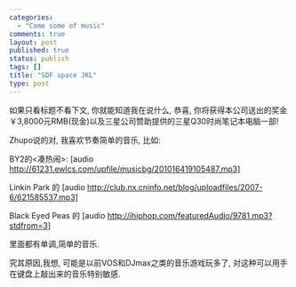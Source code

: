 ```yaml
--- 
categories: 
  - "Come some of music"
comments: true
layout: post
published: true
status: publish
tags: []
title: "SDF space JKL"
type: post
---
```

如果只看标题不看下文, 你就能知道我在说什么, 恭喜, 你将获得本公司送出的奖金￥3,8000元RMB(现金)以及三星公司赞助提供的三星Q30时尚笔记本电脑一部!

Zhupo说的对, 我喜欢节奏简单的音乐, 比如:

BY2的<凑热闹>: [audio http://61231.ewlcs.com/upfile/musicbg/201016419105487.mp3]

Linkin Park 的 <In The End> [audio http://club.nx.cninfo.net/blog/uploadfiles/2007-6/621585537.mp3]

Black Eyed Peas 的 <Alive> [audio http://ihiphop.com/featuredAudio/9781.mp3?stdfrom=3]

里面都有单调,简单的音乐.

究其原因,我想, 可能是以前VOS和DJmax之类的音乐游戏玩多了, 对这种可以用手在键盘上敲出来的音乐特别敏感.
